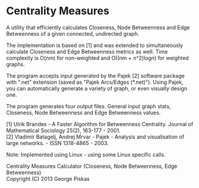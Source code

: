 Centrality Measures
===================

A utility that efficiently calculates Closeness, Node Betweenness and Edge Betweenness of a given connected, undirected graph.

The implementation is based on [1] and was extended to simultaneously calculate Closeness and Edge Betweenness metrics as well.
Time complexity is O(nm) for non-weighted and O((nm + n^2)logn) for weighted graphs.

The program accepts input generated by the Pajek [2] software package with ".net" extension (saved as "Pajek Arcs/Edges (*.net)").
Using Pajek, you can automatically generate a variety of graph, or even visually design one.

The program generates four output files. General input graph stats, Closeness, Node Betweenness and Edge Betweenness values.

[1] Ulrik Brandes - A Faster Algorithm for Betweenness Centrality. Journal of Mathematical Sociology 25(2), 163-177 - 2001. <br>
[2] Vladimir Batagelj, Andrej Mrvar - Pajek - Analysis and visualisation of large networks. - ISSN 1318-4865 - 2003.

Note: Implemented using Linux - using some Linux specific calls.

Centrality Measures Calculator (Closeness, Node Betweenness, Edge Betweenness) <br> Copyright (C) 2013 George Piskas 
